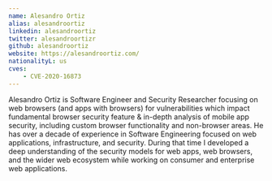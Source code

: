 ```yaml
---
name: Alesandro Ortiz
alias: alesandroortiz
linkedin: alesandroortiz
twitter: alesandroortizr
github: alesandroortiz
website: https://alesandroortiz.com/
nationalityL: us
cves:
    - CVE-2020-16873
---
```

Alesandro Ortiz is Software Engineer and Security Researcher focusing on web browsers (and apps with browsers) for vulnerabilities which impact fundamental browser security feature & in-depth analysis of mobile app security, including custom browser functionality and non-browser areas. He has over a decade of experience in Software Engineering focused on web applications, infrastructure, and security. During that time I developed a deep understanding of the security models for web apps, web browsers, and the wider web ecosystem while working on consumer and enterprise web applications.
